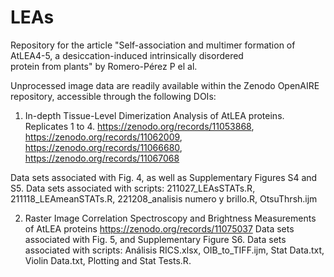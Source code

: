 # LEAs
Repository for the article "Self-association and multimer formation of AtLEA4-5, a desiccation-induced intrinsically disordered protein from plants" by Romero-Pérez P el al. 


Unprocessed image data are readily available within the Zenodo OpenAIRE repository, accessible through the following DOIs:

1. In-depth Tissue-Level Dimerization Analysis of AtLEA proteins. Replicates 1 to 4.
https://zenodo.org/records/11053868, https://zenodo.org/records/11062009, https://zenodo.org/records/11066680, https://zenodo.org/records/11067068 

Data sets associated with Fig. 4, as well as Supplementary Figures S4 and S5.
Data sets associated with scripts: 211027_LEAsSTATs.R, 211118_LEAmeanSTATs.R, 221208_analisis numero y brillo.R, OtsuThrsh.ijm


2. Raster Image Correlation Spectroscopy and Brightness Measurements of AtLEA proteins
https://zenodo.org/records/11075037
Data sets associated with Fig. 5, and Supplementary Figure S6.
Data sets associated with scripts: Análisis RICS.xlsx, OIB_to_TIFF.ijm, Stat Data.txt, Violin Data.txt, Plotting and Stat Tests.R.







